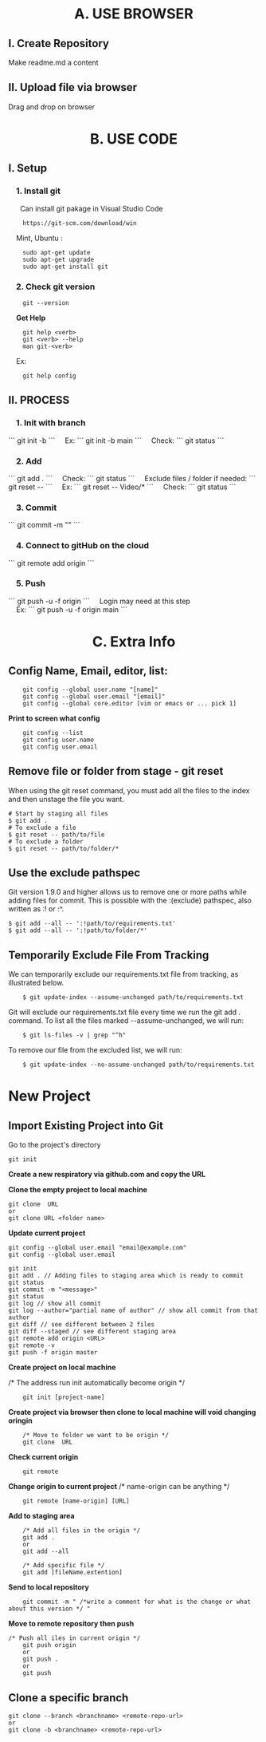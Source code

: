 <h1 align="center"> A. USE BROWSER </h1>
<h2> I. Create Repository </h2>

Make readme.md a content

<h2> II. Upload file via browser </h2>

Drag and drop on browser

<h1 align="center"> B. USE CODE</h1>
<h2> I. Setup</h2>

<h3> &nbsp;&nbsp;&nbsp; 1. Install git</h3>
&nbsp;&nbsp;&nbsp;&nbsp;&nbsp; Can install git pakage in Visual Studio Code

```
    https://git-scm.com/download/win
```
&nbsp;&nbsp;&nbsp; Mint, Ubuntu : 

```
    sudo apt-get update
    sudo apt-get upgrade
    sudo apt-get install git
```
<h3> &nbsp;&nbsp;&nbsp; 2. Check git version </h3>

```
    git --version
``` 
&nbsp;&nbsp;&nbsp; **Get Help**

```
    git help <verb>
    git <verb> --help
    man git-<verb>
```    
&nbsp;&nbsp;&nbsp; Ex: 

```
    git help config
```
<h2>II. PROCESS</h2>
<h3> &nbsp;&nbsp;&nbsp; 1. Init with branch</h3>
```
    git init -b <branch name>
```
&nbsp;&nbsp;&nbsp; Ex:
```
    git init -b main
```
&nbsp;&nbsp;&nbsp; Check:
```
    git status
```
<h3> &nbsp;&nbsp;&nbsp; 2. Add </h3>
```
    git add .
```
&nbsp;&nbsp;&nbsp; Check:
```
    git status
```
&nbsp;&nbsp;&nbsp; Exclude files / folder if needed:
```
    git reset -- <path/to/file>
```
&nbsp;&nbsp;&nbsp; Ex: 
```
    git reset -- Video/*
```
&nbsp;&nbsp;&nbsp; Check:
```
    git status
```
<h3> &nbsp;&nbsp;&nbsp; 3. Commit </h3>
```
    git commit -m "<Message>"
```
<h3> &nbsp;&nbsp;&nbsp; 4. Connect to gitHub on the cloud </h3>
```
    git remote add origin <git hub code link>
```
<h3> &nbsp;&nbsp;&nbsp; 5. Push </h3>
```
    git push -u -f origin <branch>
```
&nbsp;&nbsp;&nbsp; Login may need at this step <br>
&nbsp;&nbsp;&nbsp; Ex:
```
    git push -u -f origin main
```
<h1 align="center"> C. Extra Info</h1>

## Config Name, Email, editor, list:
```
    git config --global user.name "[name]"
    git config --global user.email "[email]"
    git config --global core.editor [vim or emacs or ... pick 1]
```
**Print to screen what config**
```
    git config --list
    git config user.name
    git config user.email
```
## Remove file or folder from stage - git reset
When using the git reset command, you must add all the files to the index and then unstage the file you want.
```
# Start by staging all files
$ git add .
# To exclude a file
$ git reset -- path/to/file
# To exclude a folder
$ git reset -- path/to/folder/*
```

## Use the exclude pathspec
Git version 1.9.0 and higher allows us to remove one or more paths while adding files for commit. This is possible with the :(exclude) pathspec, also written as :! or :^.
```
$ git add --all -- ':!path/to/requirements.txt'
$ git add --all -- ':!path/to/folder/*'
```
## Temporarily Exclude File From Tracking
We can temporarily exclude our requirements.txt file from tracking, as illustrated below.
```
    $ git update-index --assume-unchanged path/to/requirements.txt
```
Git will exclude our requirements.txt file every time we run the git add . command. To list all the files marked --assume-unchanged, we will run:
```
    $ git ls-files -v | grep "^h"
```
To remove our file from the excluded list, we will run:
```
    $ git update-index --no-assume-unchanged path/to/requirements.txt
```


<h1> New Project </h1>

## Import Existing Project into Git

Go to the project's directory
```
git init
```











**Create a new respiratory via github.com and copy the URL**

**Clone the empty project to local machine**
```
git clone  URL
or
git clone URL <folder name>
```
**Update current project**
```
git config --global user.email "email@example.com"
git config --global user.email

git init
git add . // Adding files to staging area which is ready to commit
git status
git commit -m "<message>"
git status
git log // show all commit
git log --author="partial name of author" // show all commit from that author
git diff // see different between 2 files
git diff --staged // see different staging area
git remote add origin <URL>
git remote -v
git push -f origin master
```

**Create project on local machine**

/* The address run init automatically become origin */
```
    git init [project-name]
```
**Create project via browser then clone to local machine will void changing oringin**
```
    /* Move to folder we want to be origin */
    git clone  URL    
```
**Check current origin**
```
    git remote
```
**Change origin to current project**
/* name-origin can be anything */
```
    git remote [name-origin] [URL]
```

**Add to staging area**
```
    /* Add all files in the origin */
    git add .
    or
    git add --all
    
    /* Add specific file */
    git add [fileName.extention]
```
**Send to local repository**
```
    git commit -m " /*write a comment for what is the change or what about this version */ "
```
**Move to remote repository then push**
```
/* Push all iles in current origin */
    git push origin
    or
    git push .
    or
    git push
```
## Clone a specific branch
```
git clone --branch <branchname> <remote-repo-url>
or
git clone -b <branchname> <remote-repo-url>
```
